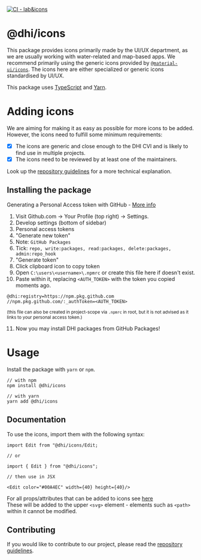 <div align="left">

[![CI - lab&icons](https://github.com/DHI/react-components/actions/workflows/main-lab-icons.yml/badge.svg)](https://github.com/DHI/react-components/actions/workflows/main-lab-icons.yml)
</div>
<h1 align="left">@dhi/icons</h1>

This package provides icons primarily made by the UI/UX department, as we are usually working with water-related and map-based apps. We recommend primarily using the generic icons provided by [`@material-ui/icons`](https://material-ui.com/components/material-icons/). The icons here are either specialized or generic icons standardised by UI/UX.

This package uses [TypeScript](https://www.typescriptlang.org/) and [Yarn](https://classic.yarnpkg.com/en/).

# Adding icons

We are aiming for making it as easy as possible for more icons to be added. However, the icons need to fulfill some minimum requirements: 

* [x] The icons are generic and close enough to the DHI CVI and is likely to find use in multiple projects.
* [x] The icons need to be reviewed by at least one of the maintainers.

Look up the [repository guidelines](./docs/CONTRIBUTING.md) for a more technical explanation. 

## Installing the package 

Generating a Personal Access token with GitHub - [More info](https://help.github.com/en/github/authenticating-to-github/creating-a-personal-access-token-for-the-command-line)

1. Visit Github.com &rarr; Your Profile (top right) &rarr; Settings.
2. Develop settings (bottom of sidebar)
3. Personal access tokens
4. "Generate new token"
5. Note: `GitHub Packages`
6. Tick: `repo, write:packages, read:packages, delete:packages, admin:repo_hook`
7. "Generate token"
8. Click clipboard icon to copy token
9. Open `C:\users\<username>\.npmrc` or create this file here if doesn't exist.
10. Paste within it, replacing `<AUTH_TOKEN>` with the token you copied moments ago.

```
@dhi:registry=https://npm.pkg.github.com
//npm.pkg.github.com/:_authToken=<AUTH_TOKEN>
```

<sup>(this file can also be created in project-scope via `.npmrc` in root, but it is not advised as it links to your personal access token.)</sup>

11. Now you may install DHI packages from GitHub Packages!

# Usage

Install the package with `yarn` or `npm`.

```
// with npm
npm install @dhi/icons

// with yarn
yarn add @dhi/icons
```

## Documentation

To use the icons, import them with the following syntax:

```
import Edit from "@dhi/icons/Edit;

// or

import { Edit } from "@dhi/icons";

// then use in JSX

<Edit color="#00A4EC" width={40} height={40}/>

```

For all props/attributes that can be added to icons see [here](https://developer.mozilla.org/en-US/docs/Web/SVG/Attribute)  
These will be added to the upper `<svg>` element - elements such as `<path>` within it cannot be modified.  

## Contributing

If you would like to contribute to our project, please read the [repository guidelines](./docs/CONTRIBUTING.md).
